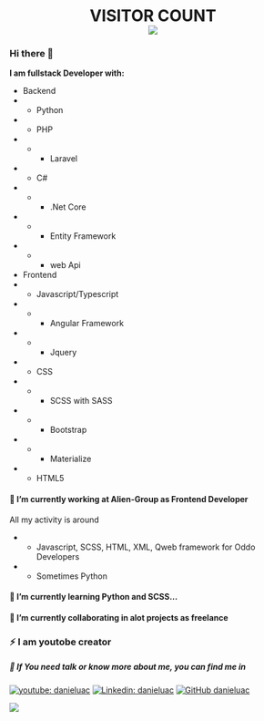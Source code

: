 <h1 align="center"> 
  VISITOR COUNT<br>
  <img src="https://profile-counter.glitch.me/AlienDev66/count.svg" />
</h1>

### Hi there 👋

**I am fullstack Developer with:**
- Backend
- - Python
- - PHP
- - - Laravel
- - C#
- - - .Net Core
- - - Entity Framework
- - - web Api
- Frontend
- - Javascript/Typescript
- - - Angular Framework
- - - Jquery 
- - CSS
- - - SCSS with SASS
- - - Bootstrap
- - - Materialize
- - HTML5

#### 🔭 I’m currently working at Alien-Group as Frontend Developer

All my activity is around
- - Javascript, SCSS, HTML, XML, Qweb framework for Oddo Developers
- - Sometimes Python
#### 🌱 I’m currently learning Python and SCSS...
#### 👯 I’m currently collaborating in alot projects as freelance
### ⚡ I am youtobe creator
##### 💬 If You need talk or know more about me, you can find me in
[![youtube: danieluac](https://img.shields.io/badge/-danieluac-red?style=flat-square&logo=youtube&logoColor=white&link=https://www.youtube.com/channel/UCZ1l98TPmhZr8r2cx18CCVQ?view_as=subscriber/)](https://www.youtube.com/channel/UCZ1l98TPmhZr8r2cx18CCVQ?view_as=subscriber/)
[![Linkedin: danieluac](https://img.shields.io/badge/-danieluac-blue?style=flat-square&logo=Linkedin&logoColor=white&link=https://www.linkedin.com/in/danieluac/)](https://www.linkedin.com/in/danieluac/)
[![GitHub danieluac](https://img.shields.io/github/followers/danieluac?label=follow&style=social)](https://github.com/danieluac)

<img src="https://github-readme-stats.vercel.app/api?username=danieluac&&show_icons=true&title_color=00bfff&icon_color=00bfff&text_color=ffffff&bg_color=151515">
